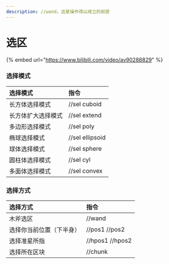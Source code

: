 ```yaml
---
description: //wand，这是操作得以成立的前提
---
```


# 选区

{% embed url="https://www.bilibili.com/video/av90288829" %}

### 选择模式

| 选择模式 | 指令 |
| :--- | :--- |
| 长方体选择模式 | //sel cuboid |
| 长方体扩大选择模式 | //sel extend |
| 多边形选择模式 | //sel poly |
| 椭球选择模式 | //sel ellipsoid |
| 球体选择模式 | //sel sphere |
| 圆柱体选择模式 | //sel cyl |
| 多面体选择模式 | //sel convex |

### 选择方式

| 选择方式 | 指令 |
| :--- | :--- |
| 木斧选区 | //wand |
| 选择你当前位置（下半身） | //pos1 //pos2 |
| 选择准星所指 | //hpos1 //hpos2 |
| 选择所在区块 | //chunk |





